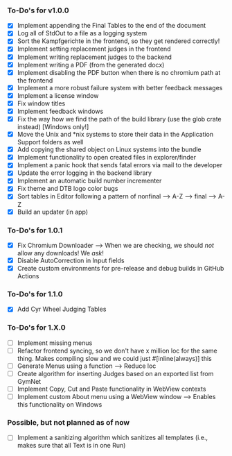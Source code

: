 ### To-Do's for v1.0.0

- [x] Implement appending the Final Tables to the end of the document
- [x] Log all of StdOut to a file as a logging system
- [x] Sort the Kampfgerichte in the frontend, so they get rendered correctly!
- [x] Implement setting replacement judges in the frontend
- [x] Implement writing replacement judges to the backend
- [x] Implement writing a PDF (from the generated docx)
- [x] Implement disabling the PDF button when there is no chromium path at the frontend
- [x] Implement a more robust failure system with better feedback messages
- [x] Implement a license window
- [x] Fix window titles
- [x] Implement feedback windows
- [x] Fix the way how we find the path of the build library (use the glob crate instead) [Windows only!]
- [x] Move the Unix and *nix systems to store their data in the Application Support folders as well
- [x] Add copying the shared object on Linux systems into the bundle
- [x] Implement functionality to open created files in explorer/finder
- [x] Implement a panic hook that sends fatal errors via mail to the developer
- [x] Update the error logging in the backend library
- [x] Implement an automatic build number incrementer
- [x] Fix theme and DTB logo color bugs
- [x] Sort tables in Editor following a pattern of nonfinal --> A-Z --> final --> A-Z
- [x] Build an updater (in app)

### To-Do's for 1.0.1
- [x] Fix Chromium Downloader --> When we are checking, we should *not* allow any downloads! We *ask*!
- [x] Disable AutoCorrection in Input fields
- [x] Create custom environments for pre-release and debug builds in GitHub Actions

### To-Do's for 1.1.0
- [x] Add Cyr Wheel Judging Tables

### To-Do's for 1.X.0
- [ ] Implement missing menus
- [ ] Refactor frontend syncing, so we don't have x million loc for the same thing. Makes compiling slow and we could just #[inline(always)] this
- [ ] Generate Menus using a function --> Reduce loc
- [ ] Create algorithm for inserting Judges based on an exported list from GymNet
- [ ] Implement Copy, Cut and Paste functionality in WebView contexts
- [ ] Implement custom About menu using a WebView window --> Enables this functionality on Windows

### Possible, but not planned as of now
- [ ] Implement a sanitizing algorithm which sanitizes all templates (i.e., makes sure that all Text is in one Run)
